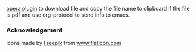 [opera plugin](https://dev.opera.com/extensions/basics/) to download file and copy the file name to clipboard if the file is pdf and use org-protocol to send info to emacs.

### Acknowledgement
<div>Icons made by <a href="https://www.freepik.com" title="Freepik">Freepik</a> from <a href="https://www.flaticon.com/" title="Flaticon">www.flaticon.com</a></div>
